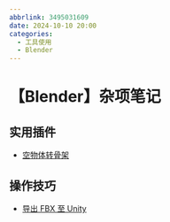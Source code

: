 ```yaml
---
abbrlink: 3495031609
date: 2024-10-10 20:00
categories:
  - 工具使用
  - Blender
---
```

# 【Blender】杂项笔记

## 实用插件

- [空物体转骨架](https://github.com/artellblender/empties_to_bones)

## 操作技巧

- [导出 FBX 至 Unity](https://polynook.com/learn/how-to-export-models-from-blender-to-unity)
